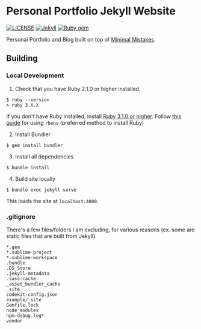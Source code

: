 # Personal Portfolio Jekyll Website

[![LICENSE](https://img.shields.io/badge/license-MIT-lightgrey.svg)](https://raw.githubusercontent.com/mmistakes/minimal-mistakes/master/LICENSE)
[![Jekyll](https://img.shields.io/badge/jekyll-%3E%3D%203.6-blue.svg)](https://jekyllrb.com/)
[![Ruby gem](https://img.shields.io/gem/v/minimal-mistakes-jekyll.svg)](https://rubygems.org/gems/minimal-mistakes-jekyll)

Personal Portfolio and Blog built on top of [Minimal Mistakes](https://mmistakes.github.io/minimal-mistakes/). 



## Building

### Local Development

1. Check that you have Ruby 2.1.0 or higher installed.

```
$ ruby --version
> ruby 3.X.X
```

If you don't have Ruby installed, install [Ruby 3.1.0 or higher](https://www.ruby-lang.org/en/downloads/). Follow [this guide](https://stackoverflow.com/questions/37720892/you-dont-have-write-permissions-for-the-var-lib-gems-2-3-0-directory) for using `rbenv` (preferred method to install Ruby)

2. Install Bundler

```
$ gem install bundler
```

3. Install all dependencies

```
$ bundle install
```

4. Build site locally

```
$ bundle exec jekyll serve
```

This loads the site at `localhost:4000`.

### .gitignore

There's a few files/folders I am excluding, for various reasons (ex. some are static files that are built from Jekyll).

```
*.gem
*.sublime-project
*.sublime-workspace
.bundle
.DS_Store
.jekyll-metadata
.sass-cache
_asset_bundler_cache
_site
codekit-config.json
example/_site
Gemfile.lock
node_modules
npm-debug.log*
vendor
```